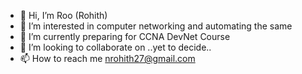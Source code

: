 - 👋 Hi, I’m Roo (Rohith)
- 👀 I’m interested in computer networking and automating the same
- 🌱 I’m currently preparing for CCNA DevNet Course 
- 💞️ I’m looking to collaborate on ..yet to decide..
- 📫 How to reach me nrohith27@gmail.com

<!---
nrohith27/nrohith27 is a ✨ special ✨ repository because its `README.md` (this file) appears on your GitHub profile.
You can click the Preview link to take a look at your changes.
--->
